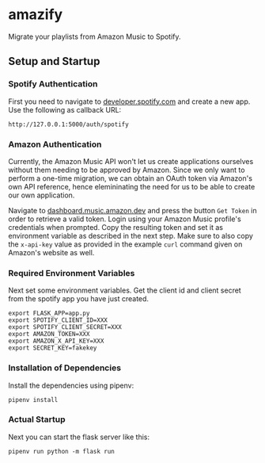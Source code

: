 # amazify

Migrate your playlists from Amazon Music to Spotify.

## Setup and Startup

### Spotify Authentication

First you need to navigate to [developer.spotify.com](https://developer.spotify.com/dashboard) and
create a new app. Use the following as callback URL:

```
http://127.0.0.1:5000/auth/spotify
```

### Amazon Authentication

Currently, the Amazon Music API won't let us create applications ourselves without
them needing to be approved by Amazon. Since we only want to perform a one-time
migration, we can obtain an OAuth token via Amazon's own API reference, hence elemininating
the need for us to be able to create our own application.

Navigate to [dashboard.music.amazon.dev](https://dashboard.music.amazon.dev/console/api/get-playlist/)
and press the button `Get Token` in order to retrieve a valid token.
Login using your Amazon Music profile's credentials when prompted.
Copy the resulting token and set it as environment variable as described in the next step.
Make sure to also copy the `x-api-key` value as provided in the example `curl`
command given on Amazon's website as well.

### Required Environment Variables
Next set some environment variables. Get the client id and client
secret from the spotify app you have just created.

```shell
export FLASK_APP=app.py
export SPOTIFY_CLIENT_ID=XXX
export SPOTIFY_CLIENT_SECRET=XXX
export AMAZON_TOKEN=XXX
export AMAZON_X_API_KEY=XXX
export SECRET_KEY=fakekey
```

### Installation of Dependencies

Install the dependencies using pipenv:

```shell
pipenv install
```

### Actual Startup
Next you can start the flask server like this:

```shell
pipenv run python -m flask run
```
